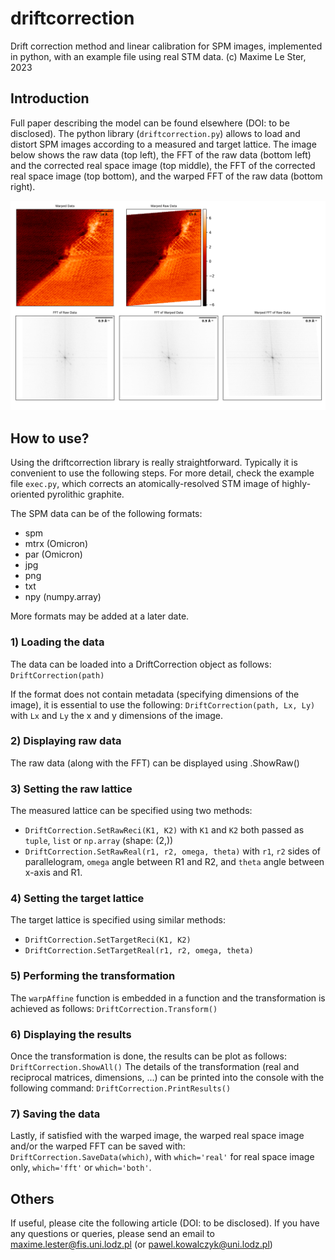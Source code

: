 # driftcorrection
Drift correction method and linear calibration for SPM images, implemented in python, with an example file using real STM data. (c) Maxime Le Ster, 2023

## Introduction

Full paper describing the model can be found elsewhere (DOI: to be disclosed).
The python library (``driftcorrection.py``) allows to load and distort SPM images according to a measured and target lattice. The image below shows the raw data (top left), the FFT of the raw data (bottom left) and the corrected real space image (top middle), the FFT of the corrected real space image (top bottom), and the warped FFT of the raw data (bottom right).

![figure](figure.png)

## How to use?

Using the driftcorrection library is really straightforward. Typically it is convenient to use the following steps.
For more detail, check the example file ``exec.py``, which corrects an atomically-resolved STM image of highly-oriented pyrolithic graphite.

The SPM data can be of the following formats:

- spm
- mtrx (Omicron)
- par  (Omicron)
- jpg
- png
- txt
- npy (numpy.array)

More formats may be added at a later date.

### 1) Loading the data

The data can be loaded into a DriftCorrection object as follows:
``DriftCorrection(path)``

If the format does not contain metadata (specifying dimensions of the image), it is essential to use the following:
``DriftCorrection(path, Lx, Ly)`` with ``Lx`` and ``Ly`` the x and y dimensions of the image.

### 2) Displaying raw data

The raw data (along with the FFT) can be displayed using .ShowRaw()

### 3) Setting the raw lattice

The measured lattice can be specified using two methods:
- ``DriftCorrection.SetRawReci(K1, K2)``  with ``K1`` and ``K2`` both passed as ``tuple``, ``list`` or ``np.array`` (shape: (2,))
- ``DriftCorrection.SetRawReal(r1, r2, omega, theta)`` with ``r1``, ``r2`` sides of parallelogram, ``omega`` angle between R1 and R2, and ``theta`` angle between x-axis and R1.

### 4) Setting the target lattice

The target lattice is specified using similar methods:
- ``DriftCorrection.SetTargetReci(K1, K2)``
- ``DriftCorrection.SetTargetReal(r1, r2, omega, theta)``

### 5) Performing the transformation

The ``warpAffine`` function is embedded in a function and the transformation is achieved as follows:
``DriftCorrection.Transform()``

### 6) Displaying the results

Once the transformation is done, the results can be plot as follows:
``DriftCorrection.ShowAll()``
The details of the transformation (real and reciprocal matrices, dimensions, ...) can be printed into the console with the following command:
``DriftCorrection.PrintResults()``

### 7) Saving the data

Lastly, if satisfied with the warped image, the warped real space image and/or the warped FFT can be saved with:
``DriftCorrection.SaveData(which)``, with ``which='real'`` for real space image only, ``which='fft'`` or ``which='both'``.


## Others

If useful, please cite the following article (DOI: to be disclosed). If you have any questions or queries, please send an email to maxime.lester@fis.uni.lodz.pl (or pawel.kowalczyk@uni.lodz.pl)



